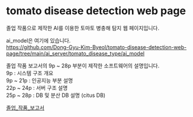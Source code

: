 # tomato disease detection web page   
   
졸업 작품으로 제작한 AI를 이용한 토마토 병충해 탐지 웹 페이지입니다.

ai_model은 여기에 있습니다.   
https://github.com/Dong-Gyu-Kim-Byeol/tomato-disease-detection-web-page/tree/main/ai_server/tomato_disease_type/ai_model

졸업 작품 보고서의 9p ~ 28p 부분이 제작한 소프트웨어의 설명입니다.   
9p : 시스템 구조 개요   
9p ~ 21p : 인공지능 부분 설명   
22p ~ 24p : 서버 구조 설명   
25p ~ 28p : DB 및 분산 DB 설명 (citus DB)   
   
[졸업_작품_보고서](./졸업_작품_보고서.pdf)   
